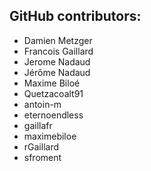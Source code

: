GitHub contributors:
--------------------------------
 - Damien Metzger
 - Francois Gaillard
 - Jerome Nadaud
 - Jérôme Nadaud
 - Maxime Biloé
 - Quetzacoalt91
 - antoin-m
 - eternoendless
 - gaillafr
 - maximebiloe
 - rGaillard
 - sfroment
